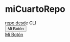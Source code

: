 # miCuartoRepo
repo desde CLI
<br>
<button>Mi Botón</button>
<br>
<a href="https://ejemplo.com">Mi Botón</a>
